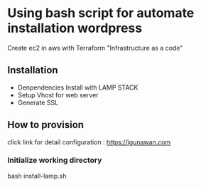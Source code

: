 # Using bash script for automate installation wordpress

Create ec2 in aws with Terraform "Infrastructure as a code"

## Installation

- Denpendencies Install with LAMP STACK
- Setup Vhost for web server
- Generate SSL

## How to provision
click link for detail configuration : https://igunawan.com


### Initialize working directory
bash install-lamp.sh